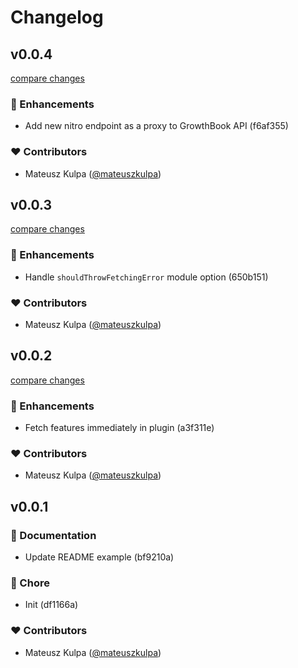 # Changelog


## v0.0.4

[compare changes](https://undefined/undefined/compare/v0.0.3...v0.0.4)

### 🚀 Enhancements

- Add new nitro endpoint as a proxy to GrowthBook API (f6af355)

### ❤️  Contributors

- Mateusz Kulpa ([@mateuszkulpa](http://github.com/mateuszkulpa))

## v0.0.3

[compare changes](https://undefined/undefined/compare/v0.0.2...v0.0.3)

### 🚀 Enhancements

- Handle `shouldThrowFetchingError` module option (650b151)

### ❤️  Contributors

- Mateusz Kulpa ([@mateuszkulpa](http://github.com/mateuszkulpa))

## v0.0.2

[compare changes](https://undefined/undefined/compare/v0.0.1...v0.0.2)

### 🚀 Enhancements

- Fetch features immediately in plugin (a3f311e)

### ❤️  Contributors

- Mateusz Kulpa ([@mateuszkulpa](http://github.com/mateuszkulpa))

## v0.0.1


### 📖 Documentation

- Update README example (bf9210a)

### 🏡 Chore

- Init (df1166a)

### ❤️  Contributors

- Mateusz Kulpa ([@mateuszkulpa](http://github.com/mateuszkulpa))

